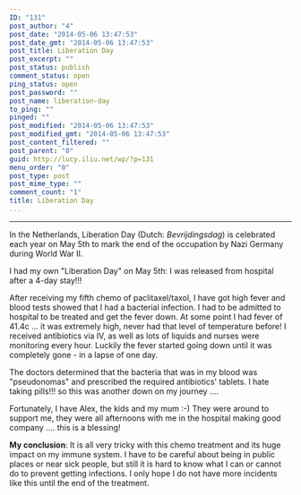```yaml
---
ID: "131"
post_author: "4"
post_date: "2014-05-06 13:47:53"
post_date_gmt: "2014-05-06 13:47:53"
post_title: Liberation Day
post_excerpt: ""
post_status: publish
comment_status: open
ping_status: open
post_password: ""
post_name: liberation-day
to_ping: ""
pinged: ""
post_modified: "2014-05-06 13:47:53"
post_modified_gmt: "2014-05-06 13:47:53"
post_content_filtered: ""
post_parent: "0"
guid: http://lucy.iliu.net/wp/?p=131
menu_order: "0"
post_type: post
post_mime_type: ""
comment_count: "1"
title: Liberation Day
...
```

---

In the Netherlands, Liberation Day (Dutch: <span lang="nl"><i>Bevrijdingsdag</i></span>) is celebrated each year on May 5th to mark the end of the occupation by Nazi Germany during World War II.

I had my own "Liberation Day" on May 5th: I was released from hospital after a 4-day stay!!!

After receiving my fifth chemo of paclitaxel/taxol, I have got high fever and blood tests showed that I had a bacterial infection. I had to be admitted to hospital to be treated and get the fever down. At some point I had fever of 41.4c ... it was extremely high, never had that level of temperature before! I received antibiotics via IV, as well as lots of liquids and nurses were monitoring every hour. Luckily the fever started going down until it was completely gone - in a lapse of one day.

The doctors determined that the bacteria that was in my blood was "pseudonomas" and prescribed the required antibiotics' tablets. I hate taking pills!!! so this was another down on my journey ....

Fortunately, I have Alex, the kids and my mum :-) They were around to support me, they were all afternoons with me in the hospital making good company .... this is a blessing!

<strong>My conclusion</strong>: It is all very tricky with this chemo treatment and its huge impact on my immune system. I have to be careful about being in public places or near sick people, but still it is hard to know what I can or cannot do to prevent getting infections. I only hope I do not have more incidents like this until the end of the treatment.
